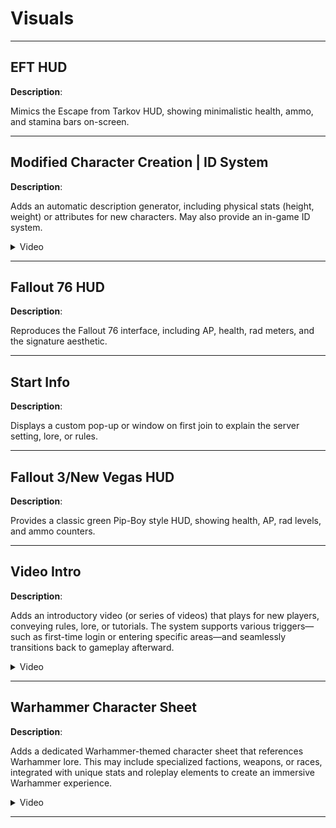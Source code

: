 # Visuals

---

## EFT HUD

**Description**: 

Mimics the Escape from Tarkov HUD, showing minimalistic health, ammo, and stamina bars on-screen.

---

## Modified Character Creation | ID System

**Description**: 

Adds an automatic description generator, including physical stats (height, weight) or attributes for new characters. May also provide an in-game ID system.

<details>
  <summary>Video</summary>
  <div style="text-align: center;">
    <video width="560" height="315" controls>
      <source src="https://bleonheart.github.io/assets/videos//ModifiedCharacterCreation.mp4" type="video/mp4">
    </video>
  </div>
</details>

---

## Fallout 76 HUD

**Description**: 

Reproduces the Fallout 76 interface, including AP, health, rad meters, and the signature aesthetic.

---

## Start Info

**Description**: 

Displays a custom pop-up or window on first join to explain the server setting, lore, or rules.

---

## Fallout 3/New Vegas HUD

**Description**: 

Provides a classic green Pip-Boy style HUD, showing health, AP, rad levels, and ammo counters.

---

## Video Intro

**Description**: 

Adds an introductory video (or series of videos) that plays for new players, conveying rules, lore, or tutorials. The system supports various triggers—such as first-time login or entering specific areas—and seamlessly transitions back to gameplay afterward.

<details>
  <summary>Video</summary>
  <div style="text-align: center;">
    <video width="560" height="315" controls>
      <source src="https://bleonheart.github.io/assets/videos//VideoIntro.mp4" type="video/mp4">
    </video>
  </div>
</details>


---

## Warhammer Character Sheet

**Description**: 

Adds a dedicated Warhammer-themed character sheet that references Warhammer lore. This may include specialized factions, weapons, or races, integrated with unique stats and roleplay elements to create an immersive Warhammer experience.

<details>
  <summary>Video</summary>
  <div style="text-align: center;">
    <video width="560" height="315" controls>
      <source src="https://bleonheart.github.io/assets/videos//Warhammer%20CharSheet.mp4" type="video/mp4">
    </video>
  </div>
</details>

---